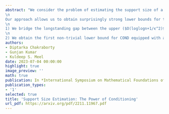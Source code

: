 ```yaml
---
abstract: "We consider the problem of estimating the support size of a distribution D. Our investigations are pursued through the lens of distribution testing and seek to understand the power of conditional sampling (denoted as COND), wherein one is allowed to query the given distribution conditioned on an arbitrary subset S. The primary contribution of this work is to introduce a new approach to lower bounds for the COND model that relies on using powerful tools from information theory and communication complexity.
\n
Our approach allows us to obtain surprisingly strong lower bounds for the COND model and its extensions.
\n
1) We bridge the longstanding gap between the upper ($O(loglogn+1/ϵ^2)$) and the lower bound $Ω(√loglogn)$ for COND model by providing a nearly matching lower bound. Surprisingly, we show that even if we get to know the actual probabilities along with COND samples, still $Ω(loglogn+1/(ϵ^2log(1/ϵ)))$ queries are necessary.
\n
2) We obtain the first non-trivial lower bound for COND equipped with an additional oracle that reveals the conditional probabilities of the samples (to the best of our knowledge, this subsumes all of the models previously studied): in particular, we demonstrate that $Ω(logloglogn+1/(ϵ^2log(1/ϵ)))$ queries are necessary."
authors:
- Diptarka Chakraborty
- Gunjan Kumar
- Kuldeep S. Meel
date: 2023-07-04 00:00:00
highlight: true
image_preview: ''
math: true
publication: In *International Symposium on Mathematical Foundations of Computer Science (MFCS)*
publication_types:
- '1'
selected: true
title: 'Support Size Estimation: The Power of Conditioning'
url_pdf: https://arxiv.org/pdf/2211.11967.pdf
---
```


